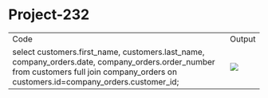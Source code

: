 # Project-232
<table>
  <tr>
    <td>Code</td>
    <td>Output</td>
  </tr>
  <tr>
    <td>select customers.first_name, customers.last_name, company_orders.date, company_orders.order_number from customers full join company_orders on customers.id=company_orders.customer_id;</td>
    <td><img src="![image](https://github.com/Yagya-Jha/Project-232/assets/74773203/be56a9dc-c813-480b-92ec-7860a6083813)
"></td>
  </tr>
</table>
